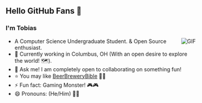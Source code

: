 ## Hello GitHub Fans 👋

### I'm Tobias
<img align="right" alt="GIF" src="https://media1.giphy.com/media/PiQejEf31116URju4V/giphy.gif" />

- A Computer Science Undergraduate Student. & Open Source enthusiast.
- 🌱 Currently working in Columbus, OH (With an open desire to explore the world! 🗺️).
- 💬 Ask me! I am completely open to collaborating on something fun! 
- ⭐ You may like [BeerBreweryBible](https://github.com/Tobias2023/beer-brewery-bible) 🍺🍺
- ⚡ Fun fact: Gaming Monster! 🎮🎮
- 😄 Pronouns: (He/Him) 🏳️‍⚧️

